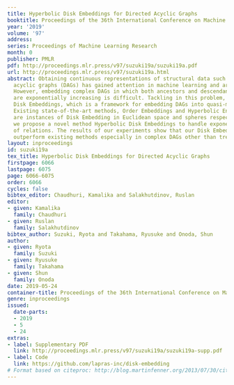 ```yaml
---
title: Hyperbolic Disk Embeddings for Directed Acyclic Graphs
booktitle: Proceedings of the 36th International Conference on Machine Learning
year: '2019'
volume: '97'
address: 
series: Proceedings of Machine Learning Research
month: 0
publisher: PMLR
pdf: http://proceedings.mlr.press/v97/suzuki19a/suzuki19a.pdf
url: http://proceedings.mlr.press/v97/suzuki19a.html
abstract: Obtaining continuous representations of structural data such as directed
  acyclic graphs (DAGs) has gained attention in machine learning and artificial intelligence.
  However, embedding complex DAGs in which both ancestors and descendants of nodes
  are exponentially increasing is difficult. Tackling in this problem, we develop
  Disk Embeddings, which is a framework for embedding DAGs into quasi-metric spaces.
  Existing state-of-the-art methods, Order Embeddings and Hyperbolic Entailment Cones,
  are instances of Disk Embedding in Euclidean space and spheres respectively. Furthermore,
  we propose a novel method Hyperbolic Disk Embeddings to handle exponential growth
  of relations. The results of our experiments show that our Disk Embedding models
  outperform existing methods especially in complex DAGs other than trees.
layout: inproceedings
id: suzuki19a
tex_title: Hyperbolic Disk Embeddings for Directed Acyclic Graphs
firstpage: 6066
lastpage: 6075
page: 6066-6075
order: 6066
cycles: false
bibtex_editor: Chaudhuri, Kamalika and Salakhutdinov, Ruslan
editor:
- given: Kamalika
  family: Chaudhuri
- given: Ruslan
  family: Salakhutdinov
bibtex_author: Suzuki, Ryota and Takahama, Ryusuke and Onoda, Shun
author:
- given: Ryota
  family: Suzuki
- given: Ryusuke
  family: Takahama
- given: Shun
  family: Onoda
date: 2019-05-24
container-title: Proceedings of the 36th International Conference on Machine Learning
genre: inproceedings
issued:
  date-parts:
  - 2019
  - 5
  - 24
extras:
- label: Supplementary PDF
  link: http://proceedings.mlr.press/v97/suzuki19a/suzuki19a-supp.pdf
- label: Code
  link: https://github.com/lapras-inc/disk-embedding
# Format based on citeproc: http://blog.martinfenner.org/2013/07/30/citeproc-yaml-for-bibliographies/
---
```

